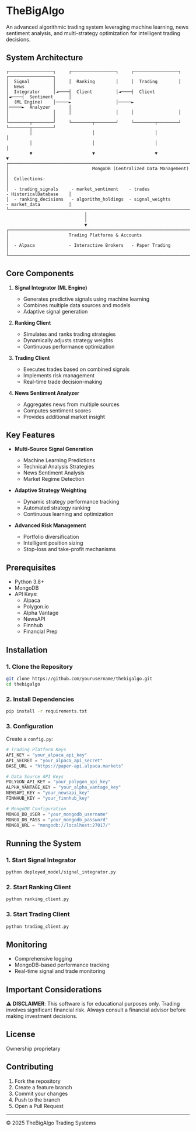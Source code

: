 # TheBigAlgo

An advanced algorithmic trading system leveraging machine learning, news sentiment analysis, and multi-strategy optimization for intelligent trading decisions.

## System Architecture

```
┌─────────────────┐     ┌─────────────────┐     ┌─────────────────┐     ┌─────────────────┐
│  Signal         │     │  Ranking        │     │  Trading        │     │  News           │
│  Integrator     │◄────┤  Client         │◄────┤  Client         │◄────┤  Sentiment      │
│  (ML Engine)    │─────►                 │─────►                 │─────►  Analyzer       │
│                 │     │                 │     │                 │     │                 │
└────────┬────────┘     └────────┬────────┘     └────────┬────────┘     └────────┬────────┘
         │                       │                       │                       │
         │                       │                       │                       │
         ▼                       ▼                       ▼                       ▼
┌─────────────────────────────────────────────────────────────────────────────────────────────┐
│                                MongoDB (Centralized Data Management)                         │
│  Collections:                                                                               │
│  - trading_signals     - market_sentiment    - trades               - HistoricalDatabase    │
│  - ranking_decisions   - algorithm_holdings  - signal_weights       - market_data           │
└─────────────────────────────────────────────────────────────────────────────────────────────┘
                              │
                              │
                              ▼
┌─────────────────────────────────────────────────────────────────────────────────────────────┐
│                       Trading Platforms & Accounts                                          │
│  - Alpaca             - Interactive Brokers   - Paper Trading                               │
└─────────────────────────────────────────────────────────────────────────────────────────────┘
```

## Core Components

1. **Signal Integrator (ML Engine)**
   - Generates predictive signals using machine learning
   - Combines multiple data sources and models
   - Adaptive signal generation

2. **Ranking Client**
   - Simulates and ranks trading strategies
   - Dynamically adjusts strategy weights
   - Continuous performance optimization

3. **Trading Client**
   - Executes trades based on combined signals
   - Implements risk management
   - Real-time trade decision-making

4. **News Sentiment Analyzer**
   - Aggregates news from multiple sources
   - Computes sentiment scores
   - Provides additional market insight

## Key Features

- **Multi-Source Signal Generation**
  - Machine Learning Predictions
  - Technical Analysis Strategies
  - News Sentiment Analysis
  - Market Regime Detection

- **Adaptive Strategy Weighting**
  - Dynamic strategy performance tracking
  - Automated strategy ranking
  - Continuous learning and optimization

- **Advanced Risk Management**
  - Portfolio diversification
  - Intelligent position sizing
  - Stop-loss and take-profit mechanisms

## Prerequisites

- Python 3.8+
- MongoDB
- API Keys:
  - Alpaca
  - Polygon.io
  - Alpha Vantage
  - NewsAPI
  - Finnhub
  - Financial Prep

## Installation

### 1. Clone the Repository

```bash
git clone https://github.com/yourusername/thebigalgo.git
cd thebigalgo
```

### 2. Install Dependencies

```bash
pip install -r requirements.txt
```

### 3. Configuration

Create a `config.py`:

```python
# Trading Platform Keys
API_KEY = "your_alpaca_api_key"
API_SECRET = "your_alpaca_api_secret"
BASE_URL = "https://paper-api.alpaca.markets"

# Data Source API Keys
POLYGON_API_KEY = "your_polygon_api_key"
ALPHA_VANTAGE_KEY = "your_alpha_vantage_key"
NEWSAPI_KEY = "your_newsapi_key"
FINNHUB_KEY = "your_finnhub_key"

# MongoDB Configuration
MONGO_DB_USER = "your_mongodb_username"
MONGO_DB_PASS = "your_mongodb_password"
MONGO_URL = "mongodb://localhost:27017/"
```

## Running the System

### 1. Start Signal Integrator

```bash
python deployed_model/signal_integrator.py
```

### 2. Start Ranking Client

```bash
python ranking_client.py
```

### 3. Start Trading Client

```bash
python trading_client.py
```

## Monitoring

- Comprehensive logging
- MongoDB-based performance tracking
- Real-time signal and trade monitoring

## Important Considerations

⚠️ **DISCLAIMER**: 
This software is for educational purposes only. Trading involves significant financial risk. Always consult a financial advisor before making investment decisions.

## License

Ownership proprietary 

## Contributing

1. Fork the repository
2. Create a feature branch
3. Commit your changes
4. Push to the branch
5. Open a Pull Request

---

© 2025 TheBigAlgo Trading Systems
